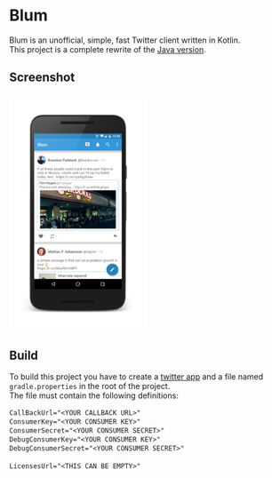 # Blum
Blum is an unofficial, simple, fast Twitter client written in Kotlin.   
This project is a complete rewrite of the [Java version](https://github.com/ziggy42/Blum).  

## Screenshot

<img src='screenshots/screenshot_1.png' width="248"/>

## Build
To build this project you have to create a [twitter app](https://apps.twitter.com/) and a file named `gradle.properties` in the root of the project.   
The file must contain the following definitions:
```
CallBackUrl="<YOUR CALLBACK URL>"
ConsumerKey="<YOUR CONSUMER KEY>"
ConsumerSecret="<YOUR CONSUMER SECRET>"
DebugConsumerKey="<YOUR CONSUMER KEY>"
DebugConsumerSecret="<YOUR CONSUMER SECRET>"

LicensesUrl="<THIS CAN BE EMPTY>"
```